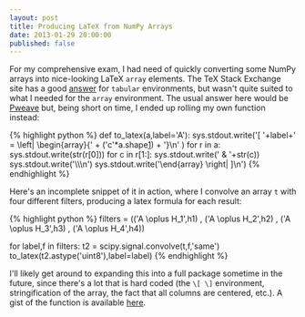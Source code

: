 ```yaml
---
layout: post
title: Producing LaTeX from NumPy Arrays
date: 2013-01-29 20:00:00
published: false
---
```


For my comprehensive exam, I had need of quickly converting some NumPy
arrays into nice-looking LaTeX `array` elements.  The TeX Stack
Exchange site has a good [answer][1] for `tabular` environments, but
wasn't quite suited to what I needed for the `array` environment.  The
usual answer here would be [Pweave][2] but, being short on time, I
ended up rolling my own function instead:

{% highlight python %}
def to_latex(a,label='A'):
    sys.stdout.write('\[ '+label+' = \\left| \\begin{array}{' + ('c'*a.shape[1]) + '}\n' )
    for r in a:
        sys.stdout.write(str(r[0]))
        for c in r[1:]:
            sys.stdout.write(' & '+str(c))
        sys.stdout.write('\\\\\n')
    sys.stdout.write('\\end{array} \\right| \]\n')
{% endhighlight %}

Here's an incomplete snippet of it in action, where I convolve an
array `t` with four different filters, producing a latex formula for
each result:

{% highlight python %}
filters = (('A \\oplus H_1',h1)
           , ('A \\oplus H_2',h2)
           , ('A \\oplus H_3',h3)
           , ('A \\oplus H_4',h4))

for label,f in filters:
    t2 = scipy.signal.convolve(t,f,'same')
    to_latex(t2.astype('uint8'),label=label)
{% endhighlight %}

I'll likely get around to expanding this into a full package sometime
in the future, since there's a lot that is hard coded (the `\[ \]`
environment, stringification of the array, the fact that all columns
are centered, etc.).  A gist of the function is available [here][3].

[1]: http://tex.stackexchange.com/questions/54990/convert-numpy-array-into-tabular
[2]: http://mpastell.com/pweave/
[3]: https://gist.github.com/4665827
